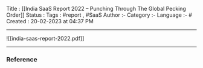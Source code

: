 Title :  [[India SaaS Report 2022 – Punching Through The Global Pecking Order]]
Status : 
Tags : #report , #SaaS
Author :-
Category :-
Language :- #
Created  : 20-02-2023 at 04:37  PM
___

![[india-saas-report-2022.pdf]]




















---

### Reference 






